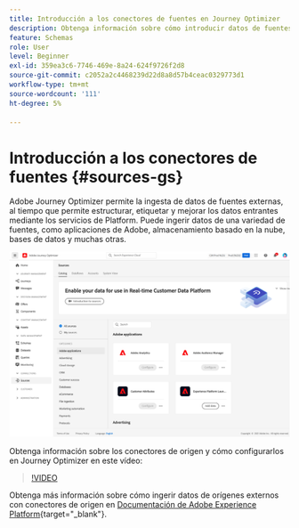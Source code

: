 ```yaml
---
title: Introducción a los conectores de fuentes en Journey Optimizer
description: Obtenga información sobre cómo introducir datos de fuentes externas en Adobe Journey Optimizer
feature: Schemas
role: User
level: Beginner
exl-id: 359ea3c6-7746-469e-8a24-624f9726f2d8
source-git-commit: c2052a2c4468239d22d8a8d57b4ceac0329773d1
workflow-type: tm+mt
source-wordcount: '111'
ht-degree: 5%

---
```


# Introducción a los conectores de fuentes {#sources-gs}

Adobe Journey Optimizer permite la ingesta de datos de fuentes externas, al tiempo que permite estructurar, etiquetar y mejorar los datos entrantes mediante los servicios de Platform. Puede ingerir datos de una variedad de fuentes, como aplicaciones de Adobe, almacenamiento basado en la nube, bases de datos y muchas otras.

![](../assets/sources-home.png)

Obtenga información sobre los conectores de origen y cómo configurarlos en Journey Optimizer en este vídeo:

>[!VIDEO](https://video.tv.adobe.com/v/335919?quality=12)

Obtenga más información sobre cómo ingerir datos de orígenes externos con conectores de origen en [Documentación de Adobe Experience Platform](https://experienceleague.adobe.com/docs/experience-platform/sources/home.html?lang=es){target=&quot;_blank&quot;}.
